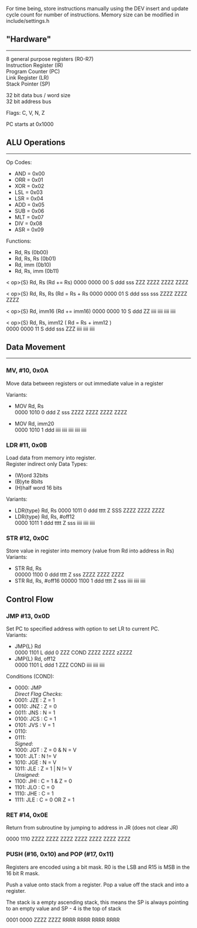 For time being, store instructions manually using the DEV insert and update cycle count for number of instructions.
Memory size can be modified in include/settings.h
##  "Hardware"
___


8 general purpose registers (R0-R7)  
Instruction Register (IR)  
Program Counter (PC)  
Link Register (LR)   
Stack Pointer (SP)

32 bit data bus / word size  
32 bit address bus

Flags: C, V, N, Z

PC starts at 0x1000

## ALU Operations
___
Op Codes:
* AND = 0x00
* ORR = 0x01
* XOR = 0x02
* LSL = 0x03
* LSR = 0x04
* ADD = 0x05
* SUB = 0x06
* MLT = 0x07
* DIV = 0x08
* ASR = 0x09

Functions:
* Rd, Rs (0b00)
* Rd, Rs, Rs (0b01)
* Rd, imm (0b10)
* Rd, Rs, imm (0b11)

< op>{S} Rd, Rs  (Rd += Rs)
0000 0000   00   S   ddd   sss  ZZZ ZZZZ ZZZZ ZZZZ

< op>{S} Rd, Rs, Rs  (Rd = Rs + Rs
0000 0000   01   S   ddd   sss  sss ZZZZ ZZZZ ZZZZ

< op>{S} Rd, imm16 (Rd += imm16)
0000 0000   10   S   ddd   ZZ   iiii iiii iiii iiii 

< op>{S} Rd, Rs, imm12 ( Rd = Rs + imm12 )  
0000 0000   11   S   ddd   sss  ZZZ iiii iiii iiii
## Data Movement
___
### MV, #10, 0x0A
Move data between registers or out immediate value in a register

Variants:
* MOV Rd, Rs  
  0000 1010 0 ddd Z sss ZZZZ ZZZZ ZZZZ ZZZZ

* MOV Rd, imm20  
  0000 1010 1 ddd iiii iiii iiii iiii iiii

### LDR #11, 0x0B
Load data from memory into register.  
Register indirect only
Data Types:
* (W)ord 32bits
* (B)yte 8bits
* (H)half word 16 bits

Variants:
* LDR{type} Rd, Rs
  0000 1011 0 ddd tttt Z SSS ZZZZ ZZZZ ZZZZ
* LDR{type} Rd, Rs, #off12  
  0000 1011 1 ddd tttt Z sss iiii iiii iiii

### STR #12, 0x0C
Store value in register into memory (value from Rd into address in Rs)  
Variants:
* STR Rd, Rs   
  00000 1100 0 ddd tttt Z sss ZZZZ ZZZZ ZZZZ
* STR Rd, Rs, #off16
  00000 1100 1 ddd tttt Z sss iiii iiii iiii
## Control Flow

### JMP #13, 0x0D
Set PC to specified address with option to set LR to current PC.  
Variants:
* JMP{L} Rd  
  0000 1101 L ddd 0 ZZZ COND ZZZZ ZZZZ zZZZZ
* JMP{L} Rd, off12  
  0000 1101 L ddd 1 ZZZ COND iiii iiii iiii

Conditions (COND):
* 0000: JMP  
  *Direct Flag Checks*:
* 0001: JZE : Z = 1
* 0010: JNZ : Z = 0
* 0011: JNS : N = 1
* 0100: JCS : C = 1
* 0101: JVS : V = 1
* 0110:
* 0111:   
  *Signed*:
* 1000: JGT : Z = 0 & N = V
* 1001: JLT : N != V
* 1010: JGE : N = V
* 1011: JLE : Z = 1 | N != V  
  *Unsigned*:
* 1100: JHI : C = 1 & Z = 0
* 1101: JLO : C = 0
* 1110: JHE : C = 1
* 1111: JLE : C = 0 OR Z = 1

### RET #14, 0x0E
Return from subroutine by jumping to address in JR (does not clear JR)

0000 1110 ZZZZ ZZZZ ZZZZ ZZZZ ZZZZ ZZZZ ZZZZ




### PUSH (#16, 0x10) and POP (#17, 0x11)
Registers are encoded using a bit mask. R0 is the LSB and R15 is MSB in the 16 bit R mask.

Push a value onto stack from a register.
Pop a value off the stack and into a register.

The stack is a empty ascending stack, this means the SP is always pointing to an empty value and SP - 4 is the top of stack

0001 0000 ZZZZ ZZZZ RRRR RRRR RRRR RRRR   




